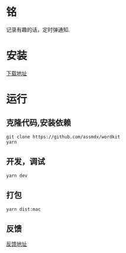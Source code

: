 # 铭

记录有趣的话，定时弹通知.

# 安装

[下载地址](https://github.com/assmdx/wordkit/releases)

# 运行

## 克隆代码,安装依赖

    git clone https://github.com/assmdx/wordkit
    yarn

## 开发，调试

    yarn dev

## 打包

    yarn dist:mac

## 反馈

[反馈地址](https://github.com/assmdx/wordkit/issues)
